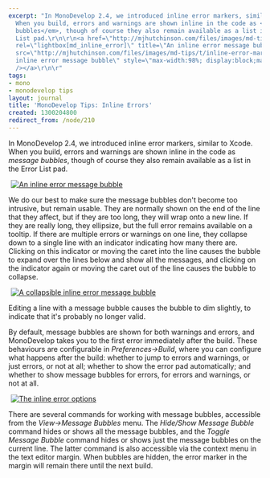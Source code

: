 ```yaml
---
excerpt: "In MonoDevelop 2.4, we introduced inline error markers, similar to Xcode.
  When you build, errors and warnings are shown inline in the code as <em>message
  bubbles</em>, though of course they also remain available as a list in the Error
  List pad.\r\n\r\n<a href=\"http://mjhutchinson.com/files/images/md-tips/inline-error-marker.png\"
  rel=\"lightbox[md_inline_error]\" title=\"An inline error message bubble\"><img
  src=\"http://mjhutchinson.com/files/images/md-tips/t/inline-error-marker.png\" alt=\"An
  inline error message bubble\" style=\"max-width:98%; display:block;margin-left:auto;margin-right:auto;\"
  /></a>\r\n\r"
tags:
- mono
- monodevelop tips
layout: journal
title: 'MonoDevelop Tips: Inline Errors'
created: 1300204800
redirect_from: /node/210
---
```

In MonoDevelop 2.4, we introduced inline error markers, similar to Xcode. When you build, errors and warnings are shown inline in the code as <em>message bubbles</em>, though of course they also remain available as a list in the Error List pad.

<a href="http://mjhutchinson.com/files/images/md-tips/inline-error-marker.png" rel="lightbox[md_inline_error]" title="An inline error message bubble"><img src="http://mjhutchinson.com/files/images/md-tips/t/inline-error-marker.png" alt="An inline error message bubble" style="max-width:98%; display:block;margin-left:auto;margin-right:auto;" /></a>

We do our best to make sure the message bubbles don't become too intrusive, but remain usable. They are normally shown on the end of the line that they affect, but if they are too long, they will wrap onto a new line. If they are really long, they ellipsize, but the full error remains available on a tooltip. If there are multiple errors or warnings on one line, they collapse down to a single line with an indicator indicating how many there are. Clicking on this indicator or moving the caret into the line causes the bubble to expand over the lines below and show all the messages, and clicking on the indicator again or moving the caret out of the line causes the bubble to collapse.

<a href="http://mjhutchinson.com/files/images/md-tips/inline-error-collapsible.png" rel="lightbox[md_inline_error]" title="A collapsible inline error message bubble"><img src="http://mjhutchinson.com/files/images/md-tips/t/inline-error-collapsible.png" alt="A collapsible inline error message bubble" style="max-width:98%; display:block;margin-left:auto;margin-right:auto;" /></a>

Editing a line with a message bubble causes the bubble to dim slightly, to indicate that it's probably no longer valid.

By default, message bubbles are shown for both warnings and errors, and MonoDevelop takes you to the first error immediately after the build. These behaviours are configurable in <em>Preferences->Build</em>, where you can configure what happens after the build: whether to jump to errors and warnings, or just errors, or not at all; whether to show the error pad automatically; and whether to show message bubbles for errors, for errors and warnings, or not at all.

<a href="http://mjhutchinson.com/files/images/md-tips/inline-error-options.png" rel="lightbox[md_inline_error]" title="The inline error options"><img src="http://mjhutchinson.com/files/images/md-tips/t/inline-error-options.png" alt="The inline error options" style="max-width:98%; display:block;margin-left:auto;margin-right:auto;" /></a>

There are several commands for working with message bubbles, accessible from the <em>View->Message Bubbles</em> menu. The <em>Hide/Show Message Bubble</em> command hides or shows all the message bubbles, and the <em>Toggle Message Bubble</em> command hides or shows just the message bubbles on the current line. The latter command is also accessible via the context menu in the text editor margin. When bubbles are hidden, the error marker in the margin will remain there until the next build.

